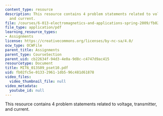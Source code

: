 ```yaml
---
content_type: resource
description: This resource contains 4 problem statements related to voltage, transmitter,
  and current.
file: /courses/6-013-electromagnetics-and-applications-spring-2009/fb02fc5e013329611db596c481d61878_MIT6_013S09_pset10.pdf
file_type: application/pdf
learning_resource_types:
- Assignments
license: https://creativecommons.org/licenses/by-nc-sa/4.0/
ocw_type: OCWFile
parent_title: Assignments
parent_type: CourseSection
parent_uid: cb22634f-94d3-4e0a-9d8c-c4747d9ac415
resourcetype: Document
title: MIT6_013S09_pset10.pdf
uid: fb02fc5e-0133-2961-1db5-96c481d61878
video_files:
  video_thumbnail_file: null
video_metadata:
  youtube_id: null
---
```

This resource contains 4 problem statements related to voltage, transmitter, and current.